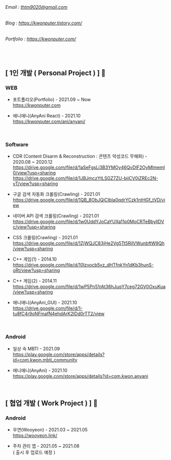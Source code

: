 ##
###### Email : thtm9020@gmail.com
###### Blog : https://kwonputer.tistory.com/
###### Portfolio : https://kwonputer.com/
###### <br>

## [ 1인 개발 ( Personal Project ) ] :runner:  

### WEB
- 포트폴리오(Portfolio) - 2021.09 ~ Now  
https://kwonputer.com 

- 애니애니(AnyAni React) - 2021.10  
https://kwonputer.com/ani/anyani/
  
  <br>    
### Software
- CDR (Content Disarm & Reconstruction : 콘텐츠 악성코드 무해화) - 2020.08 ~ 2020.12  
https://drive.google.com/file/d/1aSeFgsLi3B3YMOy46QvDlF2OyMImemI0/view?usp=sharing
https://drive.google.com/file/d/1JBJmczYtLSGZ7ZU-bjiCV0iZREc2N-vT/view?usp=sharing

- 구글 검색 자동화 크롤링(Crawling) - 2021.01  
https://drive.google.com/file/d/1QB_8ObJQjClbIa0qdrYCzk1ntHGf_tVD/view

- 네이버 API 검색 크롤링(Crawling) - 2021.01  
https://drive.google.com/file/d/1w0UddYJoCaYUXa11p0MoCRTeBbyllDVc/view?usp=sharing

- CSS 크롤링(Crawling) - 2021.01  
https://drive.google.com/file/d/1ZjWQJC83jHe2Vg5Tt5RilVWunbftW9Qh/view?usp=sharing

- C++ 게임(1) - 2014.10  
https://drive.google.com/file/d/10lzvocb5vz_dHTfnkYn1dKb3hunS-oRt/view?usp=sharing

- C++ 게임(2) - 2014.11  
https://drive.google.com/file/d/1wP5Pn51rAt36hJuqY7ceg72GV0OxuKua/view?usp=sharing

- 애니애니(AnyAni_GUI) - 2021.10  
https://drive.google.com/file/d/1-tu8fC4r9oNFmafN4ehdArK2IDd0rTT2/view
  
  <br>    
### Android
- 일상 속 MBTI - 2021.09  
https://play.google.com/store/apps/details?id=com.kwon.mbti_community

- 애니애니(AnyAni) - 2021.10  
https://play.google.com/store/apps/details?id=com.kwon.anyani  
  
  <br>    
## [ 협업 개발 ( Work Project ) ] :two_men_holding_hands:  

### Android
- 우연(Wooyeon) - 2021.03 ~ 2021.05  
https://wooyeon.link/

- 주차 관리 앱 - 2021.05 ~ 2021.08  
( 출시 후 업로드 예정 )
